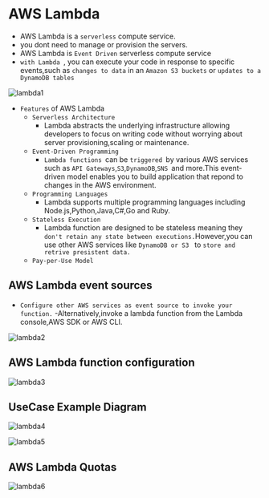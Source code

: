 # AWS Lambda

- AWS Lambda is a `serverless` compute service.
- you dont need to manage or provision the servers.
- AWS Lambda is `Event Driven` serverless compute service
- `with Lambda `, you can execute your code in response to specific events,such as `changes to data` in an `Amazon S3 buckets` or `updates to a DynamoDB tables`

![lambda1](https://github.com/anupmaharzn/intro-to-aws/assets/34486226/c05792d6-f580-4569-aa20-da80adc2c522)



- `Features` of AWS Lambda
    - `Serverless Architecture`
        - Lambda abstracts the underlying infrastructure allowing developers to focus on writing code without worrying about server provisioning,scaling or maintenance.
    - `Event-Driven Programming`
        - `Lambda functions `can be `triggered `by various AWS services such as `API Gateways`,`S3`,`DynamoDB`,`SNS `and more.This event-driven model enables you to build application that repond to changes in the AWS environment.
    - `Programming Languages`
        - Lambda supports multiple programming languages including Node.js,Python,Java,C#,Go and Ruby.
    - `Stateless Execution`
        - Lambda function are designed to be stateless meaning they `don't retain any state between executions.`However,you can use other AWS services like `DynamoDB or S3 ` to `store and retrive presistent data.`
    - `Pay-per-Use Model`

## AWS Lambda event sources

- `Configure other AWS services as event source to invoke your function.`
-Alternatively,invoke a lambda function from the Lambda console,AWS SDK or AWS CLI.

![lambda2](https://github.com/anupmaharzn/intro-to-aws/assets/34486226/0f579184-1eb5-4979-ad88-3bfd919b323f)


## AWS Lambda function configuration

![lambda3](https://github.com/anupmaharzn/intro-to-aws/assets/34486226/31580743-de5a-4b27-b895-82bdbee3aa7a)


## UseCase Example Diagram

![lambda4](https://github.com/anupmaharzn/intro-to-aws/assets/34486226/3c505ab5-978b-4fcb-b8be-939f4731ccea)


![lambda5](https://github.com/anupmaharzn/intro-to-aws/assets/34486226/bef8297d-6882-41c0-a561-a3914de936d2)

## AWS Lambda Quotas

![lambda6](https://github.com/anupmaharzn/intro-to-aws/assets/34486226/160fccb7-0033-4342-a92d-22c37d3a8f8f)
